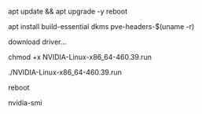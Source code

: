 apt update && apt upgrade -y
reboot

apt install build-essential dkms pve-headers-$(uname -r)

download driver...

chmod +x NVIDIA-Linux-x86_64-460.39.run

./NVIDIA-Linux-x86_64-460.39.run

reboot

nvidia-smi
